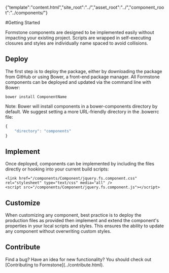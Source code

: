 {"template":"content.html","site_root":"../","asset_root":"../","component_root":"../components/"}

#Getting Started

Formstone components are designed to be implemented easily without impacting your existing project. Scripts are wrapped in self-executing closures and styles are individually name spaced to avoid collisions.

## Deploy

The first step is to deploy the package, either by downloading the package from GitHub or using Bower, a front-end package manager. All Formstone components can be deployed and updated via the command line with Bower:

```
bower install ComponentName
```

Note: Bower will install components in a bower-components directory by default. We suggest setting a more URL-friendly directory in the .bowerrc file:

```javascript
{
    "directory": "components"
}
```

## Implement

Once deployed, components can be implemented by including the files directly or hooking into your current build scripts:

```markup
<link href="/components/Component/jquery.fs.component.css" rel="stylesheet" type="text/css" media="all" />
<script src="/components/Component/jquery.fs.component.js"></script>
```

## Customize

When customizing any component, best practice is to deploy the production files as provided then implement and extend the component's properties in your local scripts and styles. This ensures the ability to update any component without overwriting custom styles.

## Contribute

<p>Find a bug? Have an idea for new functionality? You should check out [Contributing to Formstone](../contribute.html).</p>